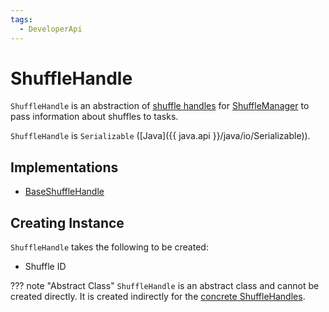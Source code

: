 ```yaml
---
tags:
  - DeveloperApi
---
```


# ShuffleHandle

`ShuffleHandle` is an abstraction of [shuffle handles](#implementations) for [ShuffleManager](ShuffleManager.md) to pass information about shuffles to tasks.

`ShuffleHandle` is `Serializable` ([Java]({{ java.api }}/java/io/Serializable)).

## Implementations

* [BaseShuffleHandle](BaseShuffleHandle.md)

## Creating Instance

`ShuffleHandle` takes the following to be created:

* <span id="shuffleId"> Shuffle ID

??? note "Abstract Class"
    `ShuffleHandle` is an abstract class and cannot be created directly. It is created indirectly for the [concrete ShuffleHandles](#implementations).
